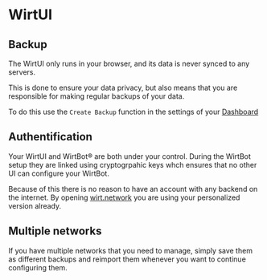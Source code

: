 # WirtUI

## Backup

The WirtUI only runs in your browser, and its data is never synced to any servers.

This is done to ensure your data privacy, but also means that you are responsible for making regular backups of your data.

To do this use the `Create Backup` function in the settings of your [Dashboard](https://wirt.network/dashboard)

## Authentification

Your WirtUI and WirtBot® are both under your control.
During the WirtBot setup they are linked using cryptogrpahic keys whch ensures that no other UI can configure your WirtBot.

Because of this there is no reason to have an account with any backend on the internet.
By opening [wirt.network](https://wirt.network) you are using your personalized version already.

## Multiple networks

If you have multiple networks that you need to manage, simply save them as different backups and reimport them whenever you want to continue configuring them.
